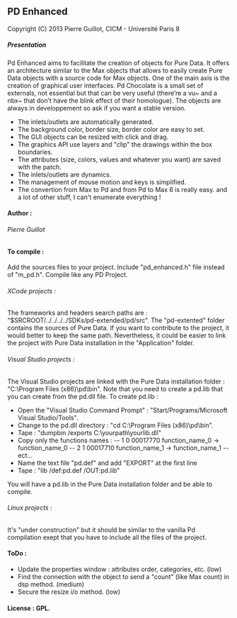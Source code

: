 ## PD Enhanced
<p>Copyright (C) 2013 Pierre Guillot, CICM - Université Paris 8</p>

##### Presentation

Pd Enhanced aims to facilitate the creation of objects for Pure Data. It offers an architecture similar to the Max objects that allows to easily create Pure Data objects with a source code for Max objects. One of the main axis is the creation of graphical user interfaces. Pd Chocolate is a small set of externals, not essential but that can be very useful (there’re a vu~ and a nbx~ that don’t have the blink effect of their homologue). The objects are always in developpement so ask if you want a stable version.

- The inlets/outlets are automatically generated.
- The background color, border size, border color are easy to set.
- The GUI objects can be resized with click and drag.
- The graphics API use layers and "clip" the drawings within the box boundaries.
- The attributes (size, colors, values and whatever you want) are saved with the patch.
- The inlets/outlets are dynamics.
- The management of mouse motion and keys is simplified.
- The convertion from Max to Pd and from Pd to Max 6 is really easy.
and a lot of other stuff, I can't enumerate everything !

#### Author :

###### Pierre Guillot

#### To compile :

Add the sources files to your project. Include "pd_enhanced.h" file instead of "m_pd.h". Compile like any PD Project. 

###### XCode projects :

The frameworks and headers search paths are : "$SRCROOT/../../../../SDKs/pd-extended/pd/src".
The "pd-extented" folder contains the sources of Pure Data. If you want to contribute to the project, it would better to keep the same path.
Nevertheless, it could be easier to link the project with Pure Data installation in the "Application" folder.

###### Visual Studio projects :

The Visual Studio projects are linked with the Pure Data installation folder : "C:\Program Files (x86)\pd\bin\". 
Note that you need to create a pd.lib that you can create from the pd.dll file.
To create pd.lib :

- Open the "Visual Studio Command Prompt" : "Start/Programs/Microsoft Visual Studio/Tools".
- Change to the pd.dll directory : "cd C:\Program Files (x86)\pd\bin\".
- Tape : "dumpbin /exports C:\yourpath\yourlib.dll"
- Copy only the functions names :
-- 1    0 00017770 function_name_0 -> function_name_0
-- 2    1 00017710 function_name_1 -> function_name_1
-- ect...
- Name the text file "pd.def" and add "EXPORT" at the first line
- Tape : "lib /def:pd.def /OUT:pd.lib"
<p>You will have a pd.lib in the Pure Data installation folder and be able to compile.</p>

###### Linux projects :

It's "under construction" but it should be similar to the vanilla Pd compilation exept that you have to include all the files of the project.

#### ToDo :
- Update the properties window : attributes order, categories, etc. (low)
- Find the connection with the object to send a "count" (like Max count) in dsp method. (medium)
- Secure the resize i/o method. (low)

#### License : GPL.


